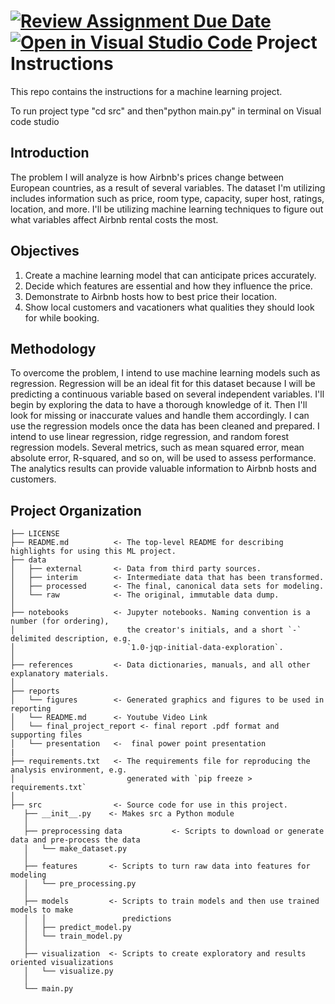 [![Review Assignment Due Date](https://classroom.github.com/assets/deadline-readme-button-8d59dc4de5201274e310e4c54b9627a8934c3b88527886e3b421487c677d23eb.svg)](https://classroom.github.com/a/YCTbQ0qx)
[![Open in Visual Studio Code](https://classroom.github.com/assets/open-in-vscode-c66648af7eb3fe8bc4f294546bfd86ef473780cde1dea487d3c4ff354943c9ae.svg)](https://classroom.github.com/online_ide?assignment_repo_id=10592410&assignment_repo_type=AssignmentRepo)
Project Instructions
==============================

This repo contains the instructions for a machine learning project.

To run project type "cd src" and then"python main.py" in terminal on Visual code studio

## Introduction

The problem I will analyze is how Airbnb's prices change between European countries, as a result of several variables. The dataset I'm utilizing includes information such as price, room type, capacity, super host, ratings, location, and more. I'll be utilizing machine learning techniques to figure out what variables affect Airbnb rental costs the most.

## Objectives

1. Create a machine learning model that can anticipate prices accurately.
2. Decide which features are essential and how they influence the price.
3. Demonstrate to Airbnb hosts how to best price their location.
4. Show local customers and vacationers what qualities they should look for while booking.

## Methodology

To overcome the problem, I intend to use machine learning models such as regression. Regression will be an ideal fit for this dataset because I will be predicting a continuous variable based on several independent variables. I'll begin by exploring the data to have a thorough knowledge of it. Then I'll look for missing or inaccurate values and handle them accordingly. I can use the regression models once the data has been cleaned and prepared. I intend to use linear regression, ridge regression, and random forest regression models. Several metrics, such as mean squared error, mean absolute error, R-squared, and so on, will be used to assess performance. The analytics results can provide valuable information to Airbnb hosts and customers.

## Project Organization

    ├── LICENSE
    ├── README.md          <- The top-level README for describing highlights for using this ML project.
    ├── data
    │   ├── external       <- Data from third party sources.
    │   ├── interim        <- Intermediate data that has been transformed.
    │   ├── processed      <- The final, canonical data sets for modeling.
    │   └── raw            <- The original, immutable data dump.
    │
    ├── notebooks          <- Jupyter notebooks. Naming convention is a number (for ordering),
    │                         the creator's initials, and a short `-` delimited description, e.g.
    │                         `1.0-jqp-initial-data-exploration`.
    │
    ├── references         <- Data dictionaries, manuals, and all other explanatory materials.
    │
    ├── reports
    │   └── figures        <- Generated graphics and figures to be used in reporting
    │   └── README.md      <- Youtube Video Link
    │   └── final_project_report <- final report .pdf format and supporting files
    │   └── presentation   <-  final power point presentation
    |
    ├── requirements.txt   <- The requirements file for reproducing the analysis environment, e.g.
    │                         generated with `pip freeze > requirements.txt`
    │
    ├── src                <- Source code for use in this project.
       ├── __init__.py    <- Makes src a Python module
       │
       ├── preprocessing data           <- Scripts to download or generate data and pre-process the data
       │   └── make_dataset.py
       │
       ├── features       <- Scripts to turn raw data into features for modeling
       │   └── pre_processing.py
       │
       ├── models         <- Scripts to train models and then use trained models to make
       │   │                 predictions
       │   ├── predict_model.py
       │   └── train_model.py
       │
       ├── visualization  <- Scripts to create exploratory and results oriented visualizations
       │   └── visualize.py
       │
       └── main.py

